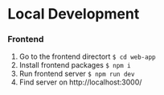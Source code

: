 
# Local Development
### Frontend 
1. Go to the frontend directort `$ cd web-app`
2. Install frontend packages `$ npm i `
3. Run frontend server `$ npm run dev`
4. Find server on http://localhost:3000/
